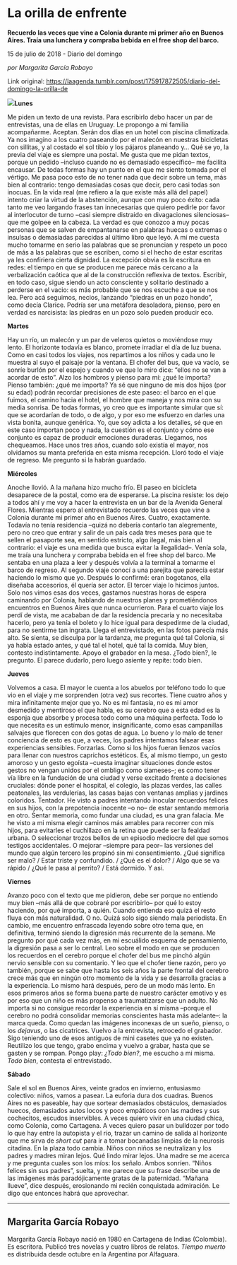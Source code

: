 # La orilla de enfrente

**Recuerdo las veces que vine a Colonia durante mi primer año en Buenos Aires. Traía una lunchera y compraba bebida en el free shop del barco.**

15 de julio de 2018 - Diario del domingo

_por Margarita García Robayo_

Link original: https://laagenda.tumblr.com/post/175917872505/diario-del-domingo-la-orilla-de

![](https://64.media.tumblr.com/af5fb0a02add8a2be5e335b2658b7667/tumblr_inline_pbx04dNf7V1t6q87u_500.jpg)**Lunes**  

Me piden un texto de una revista. Para escribirlo debo hacer un par de entrevistas, una de ellas en Uruguay. Le propongo a mi familia acompañarme. Aceptan. Serán dos días en un hotel con piscina climatizada. Ya nos imagino a los cuatro paseando por el malecón en nuestras bicicletas con sillitas, y al costado el sol tibio y los pájaros planeando y… Qué se yo, la previa del viaje es siempre una postal. Me gusta que me pidan textos, porque un pedido –incluso cuando no es demasiado específico– me facilita encausar. De todas formas hay un punto en el que me siento tomada por el vértigo. Me pasa poco esto de no tener nada que decir sobre un tema, más bien al contrario: tengo demasiadas cosas que decir, pero casi todas son inocuas. En la vida real (me refiero a la que existe más allá del papel) intento criar la virtud de la abstención, aunque con muy poco éxito: cada tanto me veo largando frases tan innecesarias que quiero pedirle por favor al interlocutor de turno –casi siempre distraido en divagaciones silenciosas– que me golpee en la cabeza. La verdad es que conozco a muy pocas personas que se salven de empantanarse en palabras huecas o extremas o insulsas o demasiadas parecidas al último libro que leyó. A mí me cuesta mucho tomarme en serio las palabras que se pronuncian y respeto un poco de más a las palabras que se escriben, como si el hecho de estar escritas ya les confiriera cierta dignidad. La excepción obvia es la escritura en redes: el tiempo en que se producen me parece más cercano a la verbalización caótica que al de la construcción reflexiva de textos. Escribir, en todo caso, sigue siendo un acto consciente y solitario destinado a perderse en el vacio: es más probable que se nos escuche a que se nos lea. Pero acá seguimos, necios, lanzando “piedras en un pozo hondo”, como decía Clarice. Podría ser una metáfora desoladora, pienso, pero en verdad es narcisista: las piedras en un pozo solo pueden producir eco. 

**Martes**  

Hay un río, un malecón y un par de veleros quietos o moviéndose muy lento. El horizonte todavía es blanco, promete irradiar el día de luz buena. Como en casi todos los viajes, nos repartimos a los niños y cada uno le muestra al suyo el paisaje por la ventana. El chofer del bus, que va vacío, se sonríe burlón por el espejo y cuando ve que lo miro dice: “ellos no se van a acordar de esto”. Alzo los hombros y pienso para mí: ¿qué le importa? Pienso también: ¿qué me importa? Ya sé que ninguno de mis dos hijos (por su edad) podrán recordar precisiones de este paseo: el barco en el que fuimos, el camino hacia el hotel, el hombre que maneja y nos mira con su media sonrisa. De todas formas, yo creo que es importante simular que sí: que se acordarían de todo, o de algo, y por eso me esfuerzo en darles una vista bonita, aunque genérica. Yo, que soy adicta a los detalles, sé que en este caso importan poco y nada, la cuestión es el conjunto y cómo ese conjunto es capaz de producir emociones duraderas. Llegamos, nos chequeamos. Hace unos tres años, cuando solo existía el mayor, nos olvidamos su manta preferida en esta misma recepción. Lloró todo el viaje de regreso. Me pregunto si la habrán guardado.

**Miércoles**  

Anoche llovió. A la mañana hizo mucho frío. El paseo en bicicleta desaparece de la postal, como era de esperarse. La piscina resiste: los dejo a todos ahí y me voy a hacer la entrevista en un bar de la Avenida General Flores. Mientras espero al entrevistado recuerdo las veces que vine a Colonia durante mi primer año en Buenos Aires. Cuatro, exactamente. Todavía no tenía residencia –quizá no debería contarlo tan alegremente, pero no creo que entrar y salir de un país cada tres meses para que te sellen el pasaporte sea, en sentido estricto, algo ilegal, más bien al contrario: el viaje es una medida que busca evitar la ilegalidad–. Venía sola, me traía una lunchera y compraba bebida en el free shop del barco. Me sentaba en una plaza a leer y después volvía a la terminal a tomarme el barco de regreso. Al segundo viaje conocí a una parejita que parecía estar haciendo lo mismo que yo. Después lo confirmé: eran bogotanos, ella diseñaba accesorios, él quería ser actor. El tercer viaje lo hicimos juntos. Solo nos vimos esas dos veces, gastamos nuestras horas de espera caminando por Colonia, hablando de nuestros planes y prometiéndonos encuentros en Buenos Aires que nunca ocurrieron. Para el cuarto viaje los perdí de vista, me acababan de dar la residencia precaria y no necesitaba hacerlo, pero ya tenía el boleto y lo hice igual para despedirme de la ciudad, para no sentirme tan ingrata. Llega el entrevistado, en las fotos parecía más alto. Se sienta, se disculpa por la tardanza, me pregunta qué tal Colonia, si ya había estado antes, y qué tal el hotel, qué tal la comida. Muy bien, contesto indistintamente. Apoyo el grabador en la mesa. ¿Todo bien?, le pregunto. El parece dudarlo, pero luego asiente y repite: todo bien. 

**Jueves**  
 
Volvemos a casa. El mayor le cuenta a los abuelos por teléfono todo lo que vio en el viaje y me sorprenden (otra vez) sus recortes. Tiene cuatro años y mira infinitamente mejor que yo. No es mi fantasía, no es mi amor desmedido y mentiroso el que habla, es su cerebro que a esta edad es la esponja que absorbe y procesa todo como una máquina perfecta. Todo lo que necesita es un estímulo menor, insignificante, como esas campanillas salvajes que florecen con dos gotas de agua. Lo bueno y lo malo de tener conciencia de esto es que, a veces, los padres intentamos falsear esas experiencias sensibles. Forzarlas. Como si los hijos fueran lienzos vacíos para llenar con nuestros caprichos estéticos. Es, al mismo tiempo, un gesto amoroso y un gesto egoísta –cuesta imaginar situaciones donde estos gestos no vengan unidos por el ombligo como siameses–; es como tener vía libre en la fundación de una ciudad y verse excitado frente a decisiones cruciales: dónde poner el hospital, el colegio, las plazas verdes, las calles peatonales, las verdulerías, las casas bajas con ventanas amplias y jardines coloridos. Tentador. He visto a padres intentando inocular recuerdos felices en sus hijos, con la prepotencia inocente –o no– de estar sentando memoria en otro. Sentar memoria, como fundar una ciudad, es una gran falacia. Me he visto a mi misma elegir caminos más amables para recorrer con mis hijos, para evitarles el cuchillazo en la retina que puede ser la fealdad urbana. O seleccionar trozos bellos de un episodio mediocre del que somos testigos accidentales. O mejorar –siempre para peor– las versiones del mundo que algún tercero les propinó sin mi consentimiento. ¿Qué significa ser malo? / Estar triste y confundido. / ¿Qué es el dolor? / Algo que se va rápido / ¿Qué le pasa al perrito? / Está dormido. Y así.

**Viernes**  

Avanzo poco con el texto que me pidieron, debe ser porque no entiendo muy bien –más allá de que cobraré por escribirlo– por qué lo estoy haciendo, por qué importa, a quién. Cuando entienda eso quizá el resto fluya con más naturalidad. O no. Quizá solo sigo siendo mala periodista. En cambio, me encuentro enfrascada leyendo sobre otro tema que, en definitiva, terminó siendo la digresión más recurrente de la semana. Me pregunto por qué cada vez más, en mi escuálido esquema de pensamiento, la digresión pasa a ser lo central. Leo sobre el modo en que se producen los recuerdos en el cerebro porque el chofer del bus me pinchó algún nervio sensible con su comentario. Y leo que el chofer tiene razón, pero yo también, porque se sabe que hasta los seis años la parte frontal del cerebro crece más que en ningún otro momento de la vida y se desarrolla gracias a la experiencia. Lo mismo hará después, pero de un modo más lento. En esos primeros años se forma buena parte de nuestro carácter emotivo y es por eso que un niño es más propenso a traumatizarse que un adulto. No importa si no consigue recordar la experiencia en sí misma –porque el cerebro no podrá consolidar memorias conscientes hasta más adelante–: la marca queda. Como quedan las imágenes inconexas de un sueño, pienso, o los *dejavus*, o las cicatrices. Vuelvo a la entrevista, retrocedo el grabador. Sigo teniendo uno de esos antiguos de mini casetes que ya no existen. Reutilizo los que tengo, grabo encima y vuelvo a grabar, hasta que se gasten y se rompan. Pongo play: *¿Todo bien?*, me escucho a mi misma. *Todo bien*, contesta el entrevistado.

**Sábado**  

Sale el sol en Buenos Aires, veinte grados en invierno, entusiasmo colectivo: niños, vamos a pasear. La euforia dura dos cuadras. Buenos Aires no es paseable, hay que sortear demasiados obstáculos, demasiados huecos, demasiados autos locos y poco empáticos con las madres y sus cochecitos, escudos inservibles. A veces quiero vivir en una ciudad chica, como Colonia, como Cartagena. A veces quiero pasar un bulldozer por todo lo que hay entre la autopista y el río, trazar un camino de salida al horizonte que me sirva de *short cut* para ir a tomar bocanadas limpias de la neurosis citadina. En la plaza todo cambia. Niños con niños se neutralizan y los padres y madres miran lejos. Qué lindo mirar lejos. Una madre se me acerca y me pregunta cuales son los míos: los señalo. Ambos sonríen. “Niños felices sin sus padres”, suelta, y me parece que su frase describe una de las imágenes más paradójicamente gratas de la paternidad. “Mañana llueve”, dice después, erosionando mi recién conquistada admiración. Le digo que entonces habrá que aprovechar. 

  




---

Margarita García Robayo
-----------------------

 Margarita García Robayo nació en 1980 en Cartagena de Indias (Colombia). Es escritora. Publicó tres novelas y cuatro libros de relatos. *Tiempo muerto* es distribuida desde octubre en la Argentina por Alfaguara.

